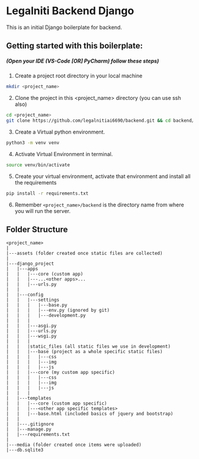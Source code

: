 # Legalniti Backend Django

This is an initial Django boilerplate for backend.

## Getting started with this boilerplate:
##### (Open your IDE (VS-Code [OR] PyCharm) follow these steps)

1. Create a project root directory in your local machine
```bash
mkdir <project_name> 
```
2. Clone the project in this <project_name> directory (you can use ssh also)
```bash
cd <project_name>
git clone https://github.com/legalnitiai6690/backend.git && cd backend/
```
3. Create a Virtual python environment.
```bash
python3 -m venv venv
```
4. Activate Virtual Environment in terminal.
```bash
source venv/bin/activate
```
5. Create your virtual environment, activate that environment and install all the requirements
```bash
pip install -r requirements.txt
```
6. Remember `<project_name>/backend` is the directory name from where you will run the server.

## Folder Structure
```
<project_name>
|
|---assets (folder created once static files are collected)
|
|---django_project
|   |---apps
|   |   |---core (custom app)
|   |   |---...<other apps>...
|   |   |---urls.py
|   |
|   |---config
|   |   |---settings
|   |   |   |---base.py
|   |   |   |---env.py (ignored by git)
|   |   |   |---development.py
|   |   |
|   |   |---asgi.py
|   |   |---urls.py
|   |   |---wsgi.py
|   |   |
|   |   |static_files (all static files we use in development)
|   |   |---base (project as a whole specific static files)
|   |   |   |---css
|   |   |   |---img
|   |   |   |---js
|   |   |---core (my custom app specific)
|   |   |   |---css
|   |   |   |---img
|   |   |   |---js
|   |   |
|   |---templates
|   |   |---core (custom app specific)
|   |   |---<other app specific templates>
|   |   |---base.html (included basics of jquery and bootstrap)
|   |
|   |---.gitignore
|   |---manage.py
|   |---requirements.txt
|
|---media (folder created once items were uploaded)
|---db.sqlite3
```
